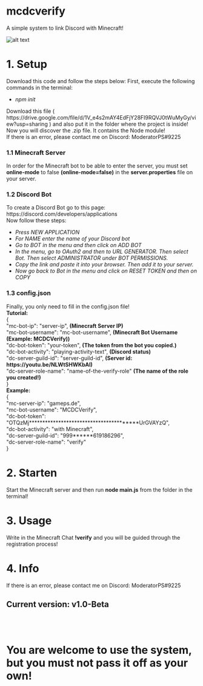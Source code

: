 # mcdcverify
A simple system to link Discord with Minecraft!

![alt text](https://github.com/ModeratorPS/mcdcverify/blob/main/IMG_0716.PNG)

<h1>1. Setup</h1>
Download this code and follow the steps below:
First, execute the following commands in the terminal:
<ul>		
<li><i>npm init</i></li>			
</ul>
Download this file ( https://drive.google.com/file/d/1V_e4s2mAY4EdFjY28FI9RQVJ0tWuMyGy/view?usp=sharing ) and also put it in the folder where the project is inside! Now you will discover the .zip file. It contains the Node module! <br>
If there is an error, please contact me on Discord: ModeratorPS#9225
<h3>1.1 Minecraft Server</h3>
In order for the Minecraft bot to be able to enter the server, you must set <strong>online-mode</strong> to false <strong>(online-mode=false)</strong> in the <strong>server.properties</strong> file on your server.
<h3>1.2 Discord Bot</h3>
To create a Discord Bot go to this page: https://discord.com/developers/applications <br>
Now follow these steps:
<ul>		
<li><i>Press NEW APPLICATION</i></li>		
<li><i>For NAME enter the name of your Discord bot</i></li>
<li><i>Go to BOT in the menu and then click on ADD BOT</i></li>
<li><i>In the menu, go to OAuth2 and then to URL GENERATOR. Then select Bot. Then select ADMINISTRATOR under BOT PERMISSIONS.</i></li>
<li><i>Copy the link and paste it into your browser. Then add it to your server.</i></li>
<li><i>Now go back to Bot in the menu and click on RESET TOKEN and then on COPY</i></li>
</ul>
<h3>1.3 config.json</h3>
Finally, you only need to fill in the config.json file! <br>
<strong>Tutorial:</strong><br>
{<br>
    "mc-bot-ip": "server-ip", <strong>(Minecraft Server IP)</strong><br>
    "mc-bot-username": "mc-bot-username", <strong>(Minecraft Bot Username (Example: MCDCVerify))</strong><br>
    "dc-bot-token": "your-token", <strong>(The token from the bot you copied.)</strong><br>
    "dc-bot-activity": "playing-activity-text", <strong>(Discord status)</strong><br>
    "dc-server-guild-id": "server-guild-id", <strong>(Server id: https://youtu.be/NLWtSHWKbAI)</strong><br>
    "dc-server-role-name": "name-of-the-verify-role" <strong>(The name of the role you created!)</strong><br>
}<br>
<strong>Example:</strong><br>
{<br>
    "mc-server-ip": "gameps.de",<br>
    "mc-bot-username": "MCDCVerify",<br>
    "dc-bot-token": "OTQzMj****************************************UrGVAYzQ",<br>
    "dc-bot-activity": "with Minecraft",<br>
    "dc-server-guild-id": "999******619186296",<br>
    "dc-server-role-name": "verify"<br>
}<br>
<h1>2. Starten</h1>
Start the Minecraft server and then run <strong>node main.js</strong> from the folder in the terminal!
<h1>3. Usage</h1>
Write in the Minecraft Chat <strong>!verify</strong> and you will be guided through the registration process!
<h1>4. Info</h1>
If there is an error, please contact me on Discord: ModeratorPS#9225
<h2>Current version: v1.0-Beta</h2> <br><br>
<h1>You are welcome to use the system, but you must not pass it off as your own!</h1>
